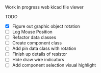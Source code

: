 Work in progress web kicad file viewer

TODO
- [x] Figure out graphic object rotation
- [ ] Log Mouse Position
- [ ] Refactor data classes
- [ ] Create component class
- [ ] Add pin data class with rotation
- [ ] Finish up details of resistor
- [ ] Hide draw wire indicators
- [ ] Add component selection visual highlight